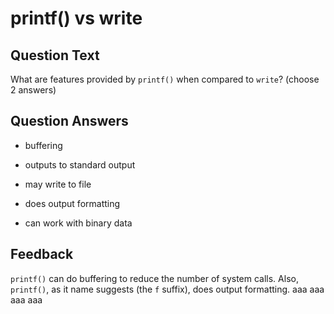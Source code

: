 # printf() vs write

## Question Text

What are features provided by `printf()` when compared to `write`? (choose 2 answers)

## Question Answers

+ buffering

- outputs to standard output

- may write to file

+ does output formatting

- can work with binary data

## Feedback

`printf()` can do buffering to reduce the number of system calls.
Also, `printf()`, as it name suggests (the `f` suffix), does output formatting.
aaa
aaa
aaa
aaa
